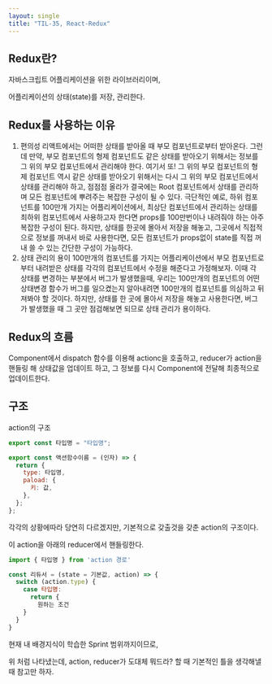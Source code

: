 ```yaml
---
layout: single
title: "TIL-35, React-Redux"
---
```


## Redux란?

자바스크립트 어플리케이션을 위한 라이브러리이며,

어플리케이션의 상태(state)를 저장, 관리한다.

## Redux를 사용하는 이유

1. 편의성
   리액트에서는 어떠한 상태를 받아올 때 부모 컴포넌트로부터 받아온다.
   그런데 만약, 부모 컴포넌트의 형제 컴포넌트도 같은 상태를 받아오기 위해서는
   정보를 그 위의 부모 컴포넌트에서 관리해야 한다.
   여기서 또! 그 위의 부모 컴포넌트의 형제 컴포넌트 역시 같은 상태를 받아오기 위해서는
   다시 그 위의 부모 컴포넌트에서 상태를 관리해야 하고, 점점점 올라가 결국에는 Root 컴포넌트에서
   상태를 관리하며 모든 컴포넌트에 뿌려주는 복잡한 구성이 될 수 있다.
   극단적인 예로, 하위 컴포넌트를 100만개 가지는 어플리케이션에서, 최상단 컴포넌트에서 관리하는
   상태를 최하위 컴포넌트에서 사용하고자 한다면 props를 100만번이나 내려줘야 하는 아주 복잡한 구성이 된다. 하지만, 상태를 한곳에 몰아서 저장을 해놓고, 그곳에서 직접적으로 정보를 꺼내서 바로 사용한다면, 모든 컴포넌트가 props없이 state를 직접 꺼내 쓸 수 있는 간단한 구성이 가능하다.
2. 상태 관리의 용이
   100만개의 컴포넌트를 가지는 어플리케이션에서 부모 컴포넌트로부터 내려받은 상태를 각각의 컴포넌트에서 수정을 해준다고 가정해보자.
   이때 각 상태를 변경하는 부분에서 버그가 발생했을때, 우리는 100만개의 컴포넌트의 어떤 상태변경 함수가 버그를 일으켰는지 알아내려면 100만개의 컴포넌트를 의심하고 뒤져봐야 할 것이다.
   하지만, 상태를 한 곳에 몰아서 저장을 해놓고 사용한다면, 버그가 발생했을 때 그 곳만 점검해보면 되므로 상태 관리가 용이하다.

## Redux의 흐름

Component에서 dispatch 함수를 이용해 actionc을 호출하고, reducer가 action을 핸들링 해 상태값을 업데이트 하고, 그 정보를 다시 Component에 전달해 최종적으로 업데이트한다.

## 구조

action의 구조

```jsx
export const 타입명 = "타입명";

export const 액션함수이름 = (인자) => {
  return {
    type: 타입명,
    paload: {
      키: 값,
    },
  };
};
```

각각의 상황에따라 당연히 다르겠지만, 기본적으로 갖출것을 갖춘 action의 구조이다.

이 action을 아래의 reducer에서 핸들링한다.

```jsx
import { 타입명 } from 'action 경로'

const 리듀서 = (state = 기본값, action) => {
  switch (action.type) {
    case 타입명:
      return {
        원하는 조건
    }
  }
}
```

현재 내 배경지식이 학습한 Sprint 범위까지이므로,

위 처럼 나타냈는데, action, reducer가 도대체 뭐드라? 할 때 기본적인 틀을 생각해낼 때 참고만 하자.
